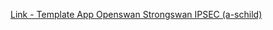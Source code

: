 [Link - Template App Openswan Strongswan IPSEC (a-schild)](https://github.com/a-schild/zabbix-ipsec)
